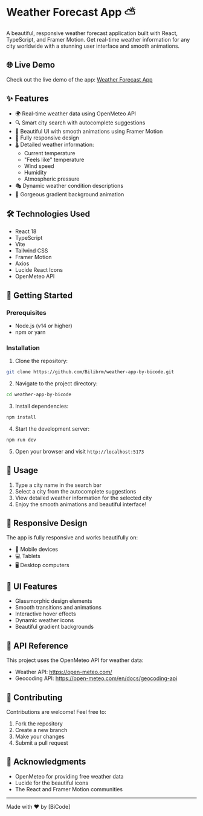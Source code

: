 # Weather Forecast App ⛅

A beautiful, responsive weather forecast application built with React, TypeScript, and Framer Motion. Get real-time weather information for any city worldwide with a stunning user interface and smooth animations.

## 🌐 Live Demo
Check out the live demo of the app: [Weather Forecast App](https://bicode-weather.netlify.app/)

## ✨ Features

- 🌍 Real-time weather data using OpenMeteo API
- 🔍 Smart city search with autocomplete suggestions
- 🎨 Beautiful UI with smooth animations using Framer Motion
- 📱 Fully responsive design
- 🌡️ Detailed weather information:
  - Current temperature
  - "Feels like" temperature
  - Wind speed
  - Humidity
  - Atmospheric pressure
- 🎭 Dynamic weather condition descriptions
- 🌈 Gorgeous gradient background animation

## 🛠️ Technologies Used

- React 18
- TypeScript
- Vite
- Tailwind CSS
- Framer Motion
- Axios
- Lucide React Icons
- OpenMeteo API

## 🚀 Getting Started

### Prerequisites

- Node.js (v14 or higher)
- npm or yarn

### Installation

1. Clone the repository:
```bash
git clone https://github.com/Bilibrm/weather-app-by-bicode.git
```

2. Navigate to the project directory:
```bash
cd weather-app-by-bicode
```

3. Install dependencies:
```bash
npm install
```

4. Start the development server:
```bash
npm run dev
```

5. Open your browser and visit `http://localhost:5173`

## 🎯 Usage

1. Type a city name in the search bar
2. Select a city from the autocomplete suggestions
3. View detailed weather information for the selected city
4. Enjoy the smooth animations and beautiful interface!

## 📱 Responsive Design

The app is fully responsive and works beautifully on:
- 📱 Mobile devices
- 💻 Tablets
- 🖥️ Desktop computers

## 🎨 UI Features

- Glassmorphic design elements
- Smooth transitions and animations
- Interactive hover effects
- Dynamic weather icons
- Beautiful gradient backgrounds

## 📄 API Reference

This project uses the OpenMeteo API for weather data:
- Weather API: https://open-meteo.com/
- Geocoding API: https://open-meteo.com/en/docs/geocoding-api

## 🤝 Contributing

Contributions are welcome! Feel free to:
1. Fork the repository
2. Create a new branch
3. Make your changes
4. Submit a pull request

## 🙏 Acknowledgments

- OpenMeteo for providing free weather data
- Lucide for the beautiful icons
- The React and Framer Motion communities

---

Made with ❤️ by [BiCode]
